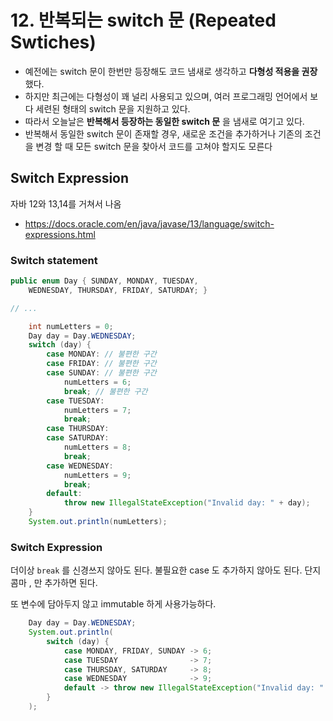 # 12. 반복되는 switch 문 (Repeated Swtiches)

- 예전에는 switch 문이 한번만 등장해도 코드 냄새로 생각하고 __다형성 적용을 권장__ 했다.
- 하지만 최근에는 다형성이 꽤 널리 사용되고 있으며, 여러 프로그래밍 언어에서 보다 세련된 형태의 switch 문을 지원하고 있다.
- 따라서 오늘날은 __반복해서 등장하는 동일한 switch 문__ 을 냄새로 여기고 있다.
- 반복해서 동일한 switch 문이 존재할 경우, 새로운 조건을 추가하거나 기존의 조건을 변경 할 때 모든 switch 문을 찾아서 코드를 고쳐야 할지도 모른다

## Switch Expression
자바 12와 13,14를 거쳐서 나옴 
- https://docs.oracle.com/en/java/javase/13/language/switch-expressions.html

### Switch statement
```java
public enum Day { SUNDAY, MONDAY, TUESDAY,
    WEDNESDAY, THURSDAY, FRIDAY, SATURDAY; }

// ...

    int numLetters = 0;
    Day day = Day.WEDNESDAY;
    switch (day) {
        case MONDAY: // 불편한 구간
        case FRIDAY: // 불편한 구간
        case SUNDAY: // 불편한 구간
            numLetters = 6;
            break; // 불편한 구간
        case TUESDAY:
            numLetters = 7;
            break;
        case THURSDAY:
        case SATURDAY:
            numLetters = 8;
            break;
        case WEDNESDAY:
            numLetters = 9;
            break;
        default:
            throw new IllegalStateException("Invalid day: " + day);
    }
    System.out.println(numLetters);
```

### Switch Expression

더이상 `break` 를 신경쓰지 않아도 된다. 불필요한 case 도 추가하지 않아도 된다.
단지 콤마 , 만 추가하면 된다.

또 변수에 담아두지 않고 immutable 하게 사용가능하다.

```java
    Day day = Day.WEDNESDAY;    
    System.out.println(
        switch (day) {
            case MONDAY, FRIDAY, SUNDAY -> 6;
            case TUESDAY                -> 7;
            case THURSDAY, SATURDAY     -> 8;
            case WEDNESDAY              -> 9;
            default -> throw new IllegalStateException("Invalid day: " + day);
        }
    );    
```
